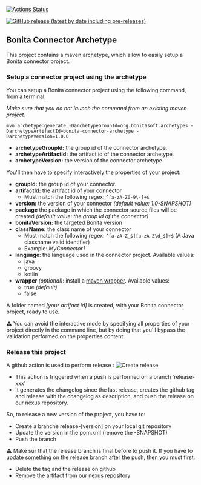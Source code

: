 [![Actions Status](https://github.com/bonitasoft/bonita-connector-archetype/workflows/Build/badge.svg)](https://github.com/bonitasoft/bonita-connector-archetype/actions)

[![GitHub release (latest by date including pre-releases)](https://img.shields.io/github/v/release/bonitasoft/bonita-connector-archetype?color=orange&include_prereleases)](https://github.com/bonitasoft/bonita-connector-archetype/releases)


## Bonita Connector Archetype

This project contains a maven archetype, which allow to easily setup a Bonita connector project. 

### Setup a connector project using the archetype 

 You can setup a Bonita connector project using the following command, from a terminal: 
 
 _Make sure that you do not launch the command from an existing maven project._
 
```
mvn archetype:generate -DarchetypeGroupId=org.bonitasoft.archetypes -DarchetypeArtifactId=bonita-connector-archetype -DarchetypeVersion=1.0.0
```

- **archetypeGroupId:** the group id of the connector archetype.
- **archetypeArtifactId:** the artifact id of the connector archetype.
- **archetypeVersion:** the version of the connector archetype.

You'll then have to specify interactively the properties of your project: 

- **groupId:** the group id of your connector.
- **artifactId:** the artifact id of your connector
	 - Must match the following regex: `^[a-zA-Z0-9\-]+$`
- **version:** the version of your connector _(default value: 1.0-SNAPSHOT)_
- **package** the package in which the connector source files will be created _(default value: the group id of the connector)_
- **bonitaVersion:** the targeted Bonita version
- **className:** the class name of your connector 
    - Must match the following regex: `^[a-zA-Z_$][a-zA-Z\d_$]+$` (A Java classname valid identifier)
    - Example: _MyConnector1_
- **language**: the language used in the connector project. Available values:
    - java
    - groovy
    - kotlin
- **wrapper** _(optional)_: install a [maven wrapper](https://github.com/takari/maven-wrapper). Available values: 
    - true _(default)_
    - false

A folder named _[your artifact id]_ is created, with your Bonita connector project, ready to use.

⚠️ You can avoid the interactive mode by specifying all properties of your project directly in the command line, but by doing that you'll bypass the validation performed on the properties content.

### Release this project

A github action is used to perform release : ![Create release](https://github.com/bonitasoft/bonita-connector-archetype/workflows/Create%20release/badge.svg)

- This action is triggered when a push is performed on a branch 'release-xxx'
- It generates the changelog since the last release, creates the github tag and release with the changelog as description, and push the release on our nexus repository. 

So, to release a new version of the project, you have to: 
- Create a branche release-[version] on your local git repository
- Update the version in the pom.xml (remove the -SNAPSHOT)
- Push the branch

⚠️ Make sur that the release branch is final before to push it. If you have to update something on the release branch after the push, then you must first:
- Delete the tag and the release on github
- Remove the artifact from our nexus repository 
